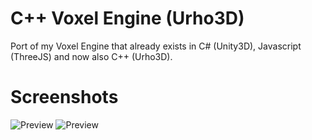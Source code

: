 # C++ Voxel Engine (Urho3D)

Port of my Voxel Engine that already exists in C# (Unity3D), Javascript (ThreeJS) and now also C++ (Urho3D).

# Screenshots
![Preview](./preview2.gif)
![Preview](./preview.gif)
